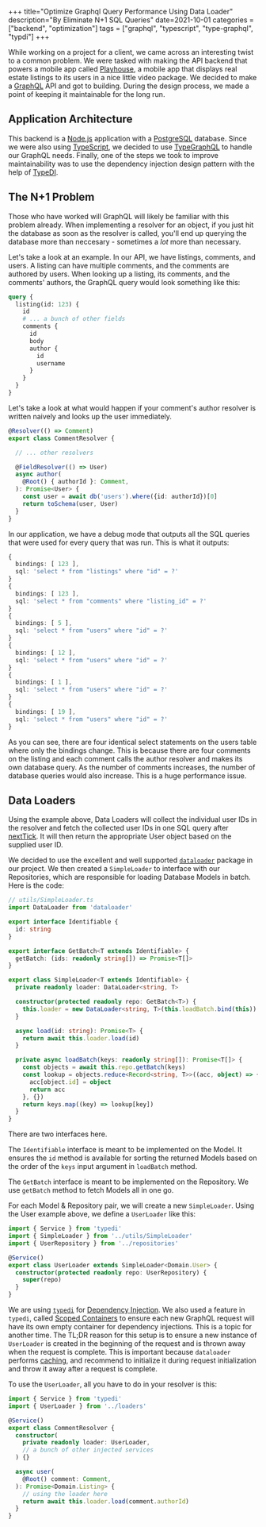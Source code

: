 +++
title="Optimize Graphql Query Performance Using Data Loader"
description="By Eliminate N+1 SQL Queries"
date=2021-10-01
categories = ["backend", "optimization"]
tags = ["graphql", "typescript", "type-graphql", "typdi"]
+++

While working on a project for a client, we came across an interesting twist to a common problem. We were tasked with making the API backend that powers a mobile app called [Playhouse](https://www.playhouse.so/), a mobile app that displays real estate listings to its users in a nice little video package. We decided to make a [GraphQL](https://graphql.org/) API and got to building. During the design process, we made a point of keeping it maintainable for the long run.

## Application Architecture

This backend is a [Node.js](https://nodejs.org/en/) application with a [PostgreSQL](https://www.postgresql.org/) database. Since we were also using [TypeScript](https://www.typescriptlang.org/), we decided to use [TypeGraphQL](https://typegraphql.com/) to handle our GraphQL needs. Finally, one of the steps we took to improve maintainability was to use the dependency injection design pattern with the help of [TypeDI](https://github.com/typestack/typedi).

## The N+1 Problem

Those who have worked will GraphQL will likely be familiar with this problem already. When implementing a resolver for an object, if you just hit the database as soon as the resolver is called, you'll end up querying the database more than neccesary - sometimes a *lot* more than necessary.

Let's take a look at an example. In our API, we have listings, comments, and users. A listing can have multiple comments, and the comments are authored by users. When looking up a listing, its comments, and the comments' authors, the GraphQL query would look something like this:

```graphql
query {
  listing(id: 123) {
    id
    # ... a bunch of other fields
    comments {
      id
      body
      author {
        id
        username
      }
    }
  }
}
```

Let's take a look at what would happen if your comment's author resolver is written naively and looks up the user immediately.

```typescript
@Resolver(() => Comment)
export class CommentResolver {

  // ... other resolvers

  @FieldResolver(() => User)
  async author(
    @Root() { authorId }: Comment,
  ): Promise<User> {
    const user = await db('users').where({id: authorId})[0]
    return toSchema(user, User)
  }
}
```

In our application, we have a debug mode that outputs all the SQL queries that were used for every query that was run. This is what it outputs:

```typescript
{
  bindings: [ 123 ],
  sql: 'select * from "listings" where "id" = ?'
}
{
  bindings: [ 123 ],
  sql: 'select * from "comments" where "listing_id" = ?'
}
{
  bindings: [ 5 ],
  sql: 'select * from "users" where "id" = ?'
}
{
  bindings: [ 12 ],
  sql: 'select * from "users" where "id" = ?'
}
{
  bindings: [ 1 ],
  sql: 'select * from "users" where "id" = ?'
}
{
  bindings: [ 19 ],
  sql: 'select * from "users" where "id" = ?'
}
```

As you can see, there are four identical select statements on the users table where only the bindings change. This is because there are four comments on the listing and each comment calls the author resolver and makes its own database query. As the number of comments increases, the number of database queries would also increase. This is a huge performance issue.

## Data Loaders

Using the example above, Data Loaders will collect the individual user IDs in the resolver and fetch the collected user IDs in one SQL query after [nextTick](https://nodejs.org/en/docs/guides/event-loop-timers-and-nexttick/). It will then return the appropriate User object based on the supplied user ID.

We decided to use the excellent and well supported [`dataloader`](https://github.com/graphql/dataloader) package in our project. We then created a `SimpleLoader` to interface with our Repositories, which are responsible for loading Database Models in batch. Here is the code:

```typescript
// utils/SimpleLoader.ts
import DataLoader from 'dataloader'

export interface Identifiable {
  id: string
}

export interface GetBatch<T extends Identifiable> {
  getBatch: (ids: readonly string[]) => Promise<T[]>
}

export class SimpleLoader<T extends Identifiable> {
  private readonly loader: DataLoader<string, T>

  constructor(protected readonly repo: GetBatch<T>) {
    this.loader = new DataLoader<string, T>(this.loadBatch.bind(this))
  }

  async load(id: string): Promise<T> {
    return await this.loader.load(id)
  }

  private async loadBatch(keys: readonly string[]): Promise<T[]> {
    const objects = await this.repo.getBatch(keys)
    const lookup = objects.reduce<Record<string, T>>((acc, object) => {
      acc[object.id] = object
      return acc
    }, {})
    return keys.map((key) => lookup[key])
  }
}
```

There are two interfaces here. 

The `Identifiable` interface is meant to be implemented on the Model. It ensures the `id` method is available for sorting the returned Models based on the order of the `keys` input argument in `loadBatch` method.

The `GetBatch` interface is meant to be implemented on the Repository. We use `getBatch` method to fetch Models all in one go.

For each Model & Repository pair, we will create a new `SimpleLoader`. Using the User example above, we define a `UserLoader` like this:

```typescript
import { Service } from 'typedi'
import { SimpleLoader } from '../utils/SimpleLoader'
import { UserRepository } from '../repositories'

@Service()
export class UserLoader extends SimpleLoader<Domain.User> {
  constructor(protected readonly repo: UserRepository) {
    super(repo)
  }
}
```

We are using [`typedi`](https://github.com/typestack/typedi) for [Dependency Injection](https://www.jamesshore.com/v2/blog/2006/dependency-injection-demystified). We also used a feature in `typedi`, called [Scoped Containers](https://docs.typestack.community/typedi/v/develop/#using-multiple-containers-and-scoped-containers) to ensure each new GraphQL request will have its own empty container for dependency injections. This is a topic for another time. The TL;DR reason for this setup is to ensure a new instance of `UserLoader` is created in the beginning of the request and is thrown away when the request is complete. This is important because `dataloader` performs [caching](https://github.com/graphql/dataloader#caching), and recommend to initialize it during request initialization and throw it away after a request is complete.

To use the `UserLoader`, all you have to do in your resolver is this:

```typescript
import { Service } from 'typedi'
import { UserLoader } from '../loaders'

@Service()
export class CommentResolver {
  constructor(
    private readonly loader: UserLoader,
    // a bunch of other injected services
  ) {}

  async user(
    @Root() comment: Comment,
  ): Promise<Domain.Listing> {
    // using the loader here
    return await this.loader.load(comment.authorId)
  }
}
```
